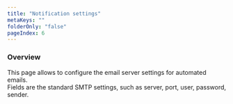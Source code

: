 ```yaml
---
title: "Notification settings"
metaKeys: ""
folderOnly: "false"
pageIndex: 6
---
```

### Overview
This page allows to configure the email server settings for automated emails.
<br/>
Fields are the standard SMTP settings, such as server, port, user, password, sender.
